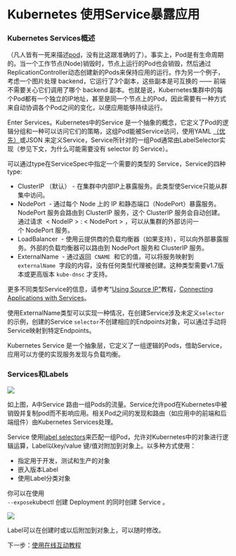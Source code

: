 # Kubernetes 使用Service暴露应用

### Kubernetes Services概述

（凡人皆有一死来描述[pod](http://docs.kubernetes.org.cn/312.html)，没有比这跟准确的了）。事实上，Pod是有生命周期的。当一个工作节点\(Node\)销毁时，节点上运行的Pod也会销毁，然后通过ReplicationController动态创建新的Pods来保持应用的运行。作为另一个例子，考虑一个图片处理 backend，它运行了3个副本，这些副本是可互换的 —— 前端不需要关心它们调用了哪个 backend 副本。也就是说，Kubernetes集群中的每个Pod都有一个独立的IP地址，甚至是同一个节点上的Pod，因此需要有一种方式来自动协调各个Pod之间的变化，以便应用能够持续运行。

Enter Services。Kubernetes中的Service 是一个抽象的概念，它定义了Pod的逻辑分组和一种可以访问它们的策略，这组Pod能被Service访问，使用YAML [（优先）](https://kubernetes.io/docs/concepts/configuration/overview/#general-config-tips)或JSON 来定义Service，Service所针对的一组Pod通常由LabelSelector实现（参见下文，为什么可能需要没有 selector 的 Service）。

可以通过type在ServiceSpec中指定一个需要的类型的 Service，Service的四种type:

* ClusterIP
  （默认） - 在集群中内部IP上暴露服务。此类型使Service只能从群集中访问。
* NodePort
   - 通过每个 Node 上的 IP 和静态端口（NodePort）暴露服务。NodePort 服务会路由到 ClusterIP 服务，这个 ClusterIP 服务会自动创建。通过请求 
  &lt;
  NodeIP
  &gt;
  :
  &lt;
  NodePort
  &gt;
  ，可以从集群的外部访问一个 NodePort 服务。
* LoadBalancer
   - 使用云提供商的负载均衡器（如果支持），可以向外部暴露服务。外部的负载均衡器可以路由到 NodePort 服务和 ClusterIP 服务。
* ExternalName
   - 通过返回 
  `CNAME`
   和它的值，可以将服务映射到 
  `externalName`
   字段的内容，没有任何类型代理被创建。这种类型需要v1.7版本或更高版本
  `kube-dnsc`
  才支持。

更多不同类型Service的信息，请参考“[Using Source IP](https://kubernetes.io/docs/tutorials/services/source-ip/)[”](https://kubernetes.io/docs/tutorials/services/source-ip/)教程，[Connecting Applications with Services](https://kubernetes.io/docs/concepts/services-networking/connect-applications-service)。

使用ExternalName类型可以实现一种情况，在创建Service涉及未定义`selector`的示例，创建的Service `selector`不创建相应的Endpoints对象，可以通过手动将Service映射到特定Endpoints。

Kubernetes Service 是一个抽象层，它定义了一组逻辑的Pods，借助Service，应用可以方便的实现服务发现与负载均衡。

### Services和Labels

![](https://d33wubrfki0l68.cloudfront.net/cc38b0f3c0fd94e66495e3a4198f2096cdecd3d5/ace10/docs/tutorials/kubernetes-basics/public/images/module_04_services.svg)

如上图，A中Service 路由一组Pods的流量。Service允许pod在Kubernetes中被销毁并复制pod而不影响应用。相关Pod之间的发现和路由（如应用中的前端和后端组件）由Kubernetes Services处理。

Service 使用[label selectors](http://docs.kubernetes.org.cn/247.html)来匹配一组Pod，允许对Kubernetes中的对象进行逻辑运算，Label以key/value 键/值对附加到对象上。以多种方式使用：

* 指定用于开发，测试和生产的对象
* 嵌入版本Label
* 使用Label分类对象

你可以在使用  
`--expose`kubectl 创建 Deployment 的同时创建 Service 。



![](https://d33wubrfki0l68.cloudfront.net/b964c59cdc1979dd4e1904c25f43745564ef6bee/f3351/docs/tutorials/kubernetes-basics/public/images/module_04_labels.svg)



Label可以在创建时或以后附加到对象上，可以随时修改。

下一步：[使用在线互动教程](https://kubernetes.io/docs/tutorials/kubernetes-basics/expose-interactive/)



